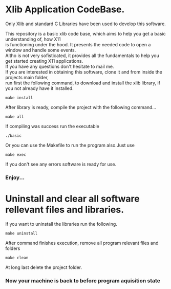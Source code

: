 # Xlib Application CodeBase.
Only Xlib and standard C Libraries have been used to develop this software.<br>

This repository is a basic xlib code base, which aims to help you get a basic understanding of, how X11<br>
is functioning under the hood. It presents the needed code to open a window and handle some events.<br>
Altho is not very sofisticated, it provides all the fundamentals to help you get started creating X11 applications.<br>
If you have any questions don't hesitate to mail me.<br>
If you are interested in obtaining this software, clone it and from inside the projects main folder,<br>
run first the following command, to download and install the xlib library, if you not already have it installed.<br>
```
make install
```
After library is ready, compile the project with the following command...<br>
```
make all
```
If compiling was success run the executable
```
./basic
```
Or you can use the Makefile to run the program also.Just use
```
make exec
```
If you don't see any errors software is ready for use.<br>
### Enjoy...

# Uninstall and clear all software rellevant files and libraries.<br>
If you want to uninstall the libraries run the following.
```
make uninstall
```
After command finishes execution, remove all program relevant files and folders
```
make clean
```
At long last delete the project folder.

### Now your machine is back to before program aquisition state

